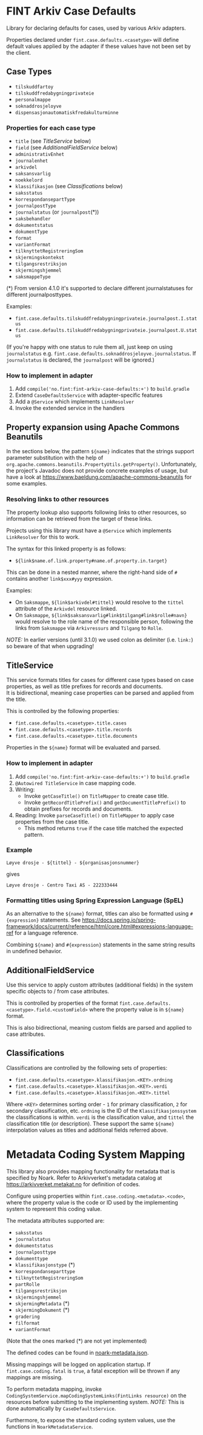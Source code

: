 # FINT Arkiv Case Defaults

Library for declaring defaults for cases, used by various Arkiv adapters.

Properties declared under `fint.case.defaults.<casetype>` will define default values
applied by the adapter if these values have not been set by the client.

## Case Types

- `tilskuddfartoy`
- `tilskuddfredabygningprivateie`
- `personalmappe`
- `soknaddrosjeloyve`
- `dispensasjonautomatiskfredakulturminne`

### Properties for each case type

- `title` (see _TitleService_ below)
- `field` (see _AdditionalFieldService_ below)
- `administrativEnhet`
- `journalenhet`
- `arkivdel`
- `saksansvarlig`
- `noekkelord`
- `klassifikasjon` (see _Classifications_ below)
- `saksstatus`
- `korrespondansepartType`
- `journalpostType`
- `journalstatus` (or `journalpost`(*))
- `saksbehandler`
- `dokumentstatus`
- `dokumentType`
- `format`
- `variantFormat`
- `tilknyttetRegistreringSom`
- `skjermingskontekst`
- `tilgangsrestriksjon`
- `skjermingshjemmel`
- `saksmappeType`

(*) From version 4.1.0 it's supported to declare different journalstatuses for different journalposttypes.

Examples:
- `fint.case.defaults.tilskuddfredabygningprivateie.journalpost.I.status`
- `fint.case.defaults.tilskuddfredabygningprivateie.journalpost.U.status`

(If you're happy with one status to rule them all, just keep on using `journalstatus` e.g.
`fint.case.defaults.soknaddrosjeloyve.journalstatus`. If `journalstatus` is declared, the `journalpost` will be ignored.)

### How to implement in adapter

1. Add `compile('no.fint:fint-arkiv-case-defaults:+')` to `build.gradle`
2. Extend `CaseDefaultsService` with adapter-specific features
3. Add a `@Service` which implements `LinkResolver`
4. Invoke the extended service in the handlers

## Property expansion using Apache Commons Beanutils

In the sections below, the pattern `${name}` indicates that the strings support parameter substitution with the help
of `org.apache.commons.beanutils.PropertyUtils.getProperty()`.  Unfortunately, the project's Javadoc does not provide
concrete examples of usage, but have a look at https://www.baeldung.com/apache-commons-beanutils for some examples.

### Resolving links to other resources

The property lookup also supports following links to other resources, so information can be retrieved from the target
of these links.

Projects using this library must have a `@Service` which implements `LinkResolver` for this to work.

The syntax for this linked property is as follows:

- `${link$name.of.link.property#name.of.property.in.target}`

This can be done in a nested manner, where the right-hand side of `#` contains another `link$xxx#yyy` expression.

Examples:
- On `Saksmappe`, `${link$arkivdel#tittel}` would resolve to the `tittel` attribute of the `Arkivdel` resource linked.
- On `Saksmappe`, `${link$saksansvarlig#link$tilgang#link$rolle#navn}` would resolve to the role name of the responsible
  person, following the links from `Saksmappe` via `Arkivressurs` and `Tilgang` to `Rolle`.

*NOTE:* In earlier versions (until 3.1.0) we used colon as delimiter (i.e. `link:`) so beware of that when upgrading!

## TitleService

This service formats titles for cases for different case types based on case properties, as well as title prefixes
for records and documents.  
It is bidirectional, meaning case properties can be parsed and applied from the title.

This is controlled by the following properties:
- `fint.case.defaults.<casetype>.title.cases`
- `fint.case.defaults.<casetype>.title.records`
- `fint.case.defaults.<casetype>.title.documents`
 
Properties in the `${name}` format will be evaluated and parsed.

### How to implement in adapter

1. Add `compile('no.fint:fint-arkiv-case-defaults:+')` to `build.gradle`
2. `@Autowired TitleService` in case mapping code.
3. Writing: 
   - Invoke `getCaseTitle()` on `TitleMapper` to create case title.
   - Invoke `getRecordTitlePrefix()` and `getDocumentTitlePrefix()` to obtain prefixes for records and documents. 
4. Reading: Invoke `parseCaseTitle()` on `TitleMapper` to apply case properties from the case title.
   - This method returns `true` if the case title matched the expected pattern.

### Example
`Løyve drosje - ${tittel} - ${organisasjonsnummer}`

gives

`Løyve drosje - Centro Taxi AS - 222333444`

### Formatting titles using Spring Expression Language (SpEL)

As an alternative to the `${name}` format, titles can also be formatted using `#{expression}` statements.
See https://docs.spring.io/spring-framework/docs/current/reference/html/core.html#expressions-language-ref for
a language reference.

Combining `${name}` and `#{expression}` statements in the same string results in undefined behavior.

## AdditionalFieldService

Use this service to apply custom attributes (additional fields) in the system specific objects
to / from case attributes.

This is controlled by properties of the format `fint.case.defaults.<casetype>.field.<customField>` where
the property value is in `${name}` format.  

This is also bidirectional, meaning custom fields are parsed and applied to case attributes.

## Classifications

Classifications are controlled by the following sets of properties:

- `fint.case.defaults.<casetype>.klassifikasjon.<KEY>.ordning`
- `fint.case.defaults.<casetype>.klassifikasjon.<KEY>.verdi`
- `fint.case.defaults.<casetype>.klassifikasjon.<KEY>.tittel`

Where `<KEY>` determines sorting order - `1` for primary classification, `2` for secondary classification, etc.
`ordning` is the ID of the `Klassifikasjonssystem` the classifications is within. 
`verdi` is the classification value, and `tittel` the classification title (or description).  These support the same
`${name}` interpolation values as titles and additional fields referred above.

# Metadata Coding System Mapping

This library also provides mapping functionality for metadata that is specified by Noark.  Refer to Arkivverket's 
metadata catalog at https://arkivverket.metakat.no for definition of codes. 

Configure using properties within `fint.case.coding.<metadata>.<code>`, where the property value is the code or ID used
by the implementing system to represent this coding value.

The metadata attributes supported are:

- `saksstatus`
- `journalstatus`
- `dokumentstatus`
- `journalposttype`
- `dokumenttype`
- `klassifikasjonstype` (*)
- `korrespondanseparttype`
- `tilknyttetRegistreringSom`
- `partRolle`
- `tilgangsrestriksjon`
- `skjermingshjemmel`
- `skjermingMetadata` (*)
- `skjermingDokument` (*)
- `gradering`
- `filformat`
- `variantFormat`

(Note that the ones marked (*) are not yet implemented)

The defined codes can be found in [noark-metadata.json](src/main/resources/noark-metadata.json).

Missing mappings will be logged on application startup.  If `fint.case.coding.fatal` is `true`, a fatal exception will 
be thrown if any mappings are missing.

To perform metadata mapping, invoke `CodingSystemService.mapCodingSystemLinks(FintLinks resource)` on the resources
before submitting to the implementing system.
*NOTE:* This is done automatically by `CaseDefaultsService`.

Furthermore, to expose the standard coding system values, use the functions in `NoarkMetadataService`.
